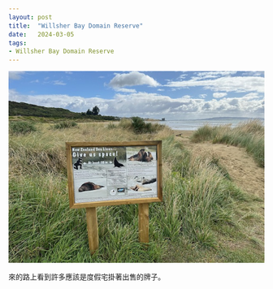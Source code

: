 ```yaml
---
layout: post
title:  "Willsher Bay Domain Reserve"
date:   2024-03-05
tags:
- Willsher Bay Domain Reserve
---
```

![Willsher Bay Domain Reserve](/media/2024-03-05-Willsher-Bay-Domain-Reserve.jpeg)

來的路上看到許多應該是度假宅掛著出售的牌子。